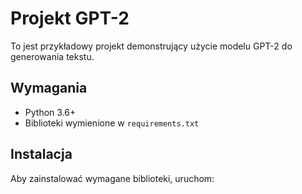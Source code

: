 # Projekt GPT-2

To jest przykładowy projekt demonstrujący użycie modelu GPT-2 do generowania tekstu.

## Wymagania

- Python 3.6+
- Biblioteki wymienione w `requirements.txt`

## Instalacja

Aby zainstalować wymagane biblioteki, uruchom:
